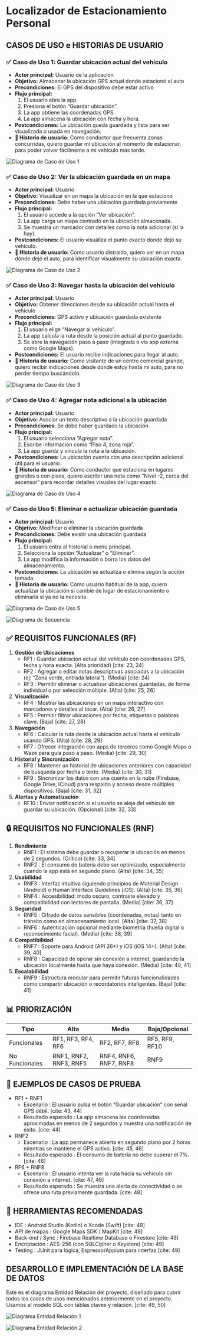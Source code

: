 # Localizador de Estacionamiento Personal

## CASOS DE USO e HISTORIAS DE USUARIO

### ✅ Caso de Uso 1: Guardar ubicación actual del vehículo
* **Actor principal:** Usuario de la aplicación
* **Objetivo:** Almacenar la ubicación GPS actual donde estacionó el auto
* **Precondiciones:** El GPS del dispositivo debe estar activo
* **Flujo principal:**
    1.  El usuario abre la app.
    2.  Presiona el botón “Guardar ubicación”.
    3.  La app obtiene las coordenadas GPS.
    4.  La app almacena la ubicación con fecha y hora.
* **Postcondiciones:** La ubicación queda guardada y lista para ser visualizada o usada en navegación.
* **🔹 Historia de usuario:** Como conductor que frecuenta zonas concurridas, quiero guardar mi ubicación al momento de estacionar, para poder volver fácilmente a mi vehículo más tarde.

![Diagrama de Caso de Uso 1](imagenes/imagen1.png)

### ✅ Caso de Uso 2: Ver la ubicación guardada en un mapa
* **Actor principal:** Usuario
* **Objetivo:** Visualizar en un mapa la ubicación en la que estacionó
* **Precondiciones:** Debe haber una ubicación guardada previamente
* **Flujo principal:**
    1.  El usuario accede a la opción “Ver ubicación”.
    2.  La app carga un mapa centrado en la ubicación almacenada.
    3.  Se muestra un marcador con detalles como la nota adicional (si la hay).
* **Postcondiciones:** El usuario visualiza el punto exacto donde dejó su vehículo.
* **🔹 Historia de usuario:** Como usuario distraído, quiero ver en un mapa dónde dejé el auto, para identificar visualmente su ubicación exacta.

![Diagrama de Caso de Uso 2](imagenes/imagen2.png)

### ✅ Caso de Uso 3: Navegar hasta la ubicación del vehículo
* **Actor principal:** Usuario
* **Objetivo:** Obtener direcciones desde su ubicación actual hasta el vehículo
* **Precondiciones:** GPS activo y ubicación guardada existente
* **Flujo principal:**
    1.  El usuario elige “Navegar al vehículo”.
    2.  La app calcula la ruta desde la posición actual al punto guardado.
    3.  Se abre la navegación paso a paso (integrada o vía app externa como Google Maps).
* **Postcondiciones:** El usuario recibe indicaciones para llegar al auto.
* **🔹 Historia de usuario:** Como visitante de un centro comercial grande, quiero recibir indicaciones desde donde estoy hasta mi auto, para no perder tiempo buscándolo.

![Diagrama de Caso de Uso 3](imagenes/imagen3.png)

### ✅ Caso de Uso 4: Agregar nota adicional a la ubicación
* **Actor principal:** Usuario
* **Objetivo:** Asociar un texto descriptivo a la ubicación guardada
* **Precondiciones:** Se debe haber guardado la ubicación
* **Flujo principal:**
    1.  El usuario selecciona “Agregar nota”.
    2.  Escribe información como “Piso 4, zona roja”.
    3.  La app guarda y vincula la nota a la ubicación.
* **Postcondiciones:** La ubicación cuenta con una descripción adicional útil para el usuario.
* **🔹 Historia de usuario:** Como conductor que estaciona en lugares grandes o con pisos, quiero escribir una nota como “Nivel -2, cerca del ascensor” para recordar detalles visuales del lugar exacto.

![Diagrama de Caso de Uso 4](imagenes/imagen4.png)

### ✅ Caso de Uso 5: Eliminar o actualizar ubicación guardada
* **Actor principal:** Usuario
* **Objetivo:** Modificar o eliminar la ubicación guardada
* **Precondiciones:** Debe existir una ubicación guardada
* **Flujo principal:**
    1.  El usuario entra al historial o menú principal.
    2.  Selecciona la opción “Actualizar” o “Eliminar”.
    3.  La app modifica la información o borra los datos del almacenamiento.
* **Postcondiciones:** La ubicación se actualiza o elimina según la acción tomada.
* **🔹 Historia de usuario:** Como usuario habitual de la app, quiero actualizar la ubicación si cambié de lugar de estacionamiento o eliminarla si ya no la necesito.

![Diagrama de Caso de Uso 5](imagenes/imagen5.png)

![Diagrama de Secuencia](imagenes/imagen6.png)

## ✅ REQUISITOS FUNCIONALES (RF)

1.  **Gestión de Ubicaciones**
    * RF1 : Guardar ubicación actual del vehículo con coordenadas GPS, fecha y hora exacta. (Alta prioridad) [cite: 23, 24]
    * RF2 : Agregar o editar notas descriptivas asociadas a la ubicación (ej: “Zona verde, entrada lateral”). (Media) [cite: 24]
    * RF3 : Permitir eliminar o actualizar ubicaciones guardadas, de forma individual o por selección múltiple. (Alta) [cite: 25, 26]
2.  **Visualización**
    * RF4 : Mostrar las ubicaciones en un mapa interactivo con marcadores y detalles al tocar. (Alta) [cite: 26, 27]
    * RF5 : Permitir filtrar ubicaciones por fecha, etiquetas o palabras clave. (Baja) [cite: 27, 28]
3.  **Navegación**
    * RF6 : Calcular la ruta desde la ubicación actual hasta el vehículo usando GPS. (Alta) [cite: 28, 29]
    * RF7 : Ofrecer integración con apps de terceros como Google Maps o Waze para guía paso a paso. (Media) [cite: 29, 30]
4.  **Historial y Sincronización**
    * RF8 : Mantener un historial de ubicaciones anteriores con capacidad de búsqueda por fecha o texto. (Media) [cite: 30, 31]
    * RF9 : Sincronizar los datos con una cuenta en la nube (Firebase, Google Drive, iCloud) para respaldo y acceso desde múltiples dispositivos. (Baja) [cite: 31, 32]
5.  **Alertas y Automatización**
    * RF10 : Enviar notificación si el usuario se aleja del vehículo sin guardar su ubicación. (Opcional) [cite: 32, 33]

## 🔒 REQUISITOS NO FUNCIONALES (RNF)

1.  **Rendimiento**
    * RNF1 : El sistema debe guardar o recuperar la ubicación en menos de 2 segundos. (Crítico) [cite: 33, 34]
    * RNF2 : El consumo de batería debe ser optimizado, especialmente cuando la app está en segundo plano. (Alta) [cite: 34, 35]
2.  **Usabilidad**
    * RNF3 : Interfaz intuitiva siguiendo principios de Material Design (Android) o Human Interface Guidelines (iOS). (Alta) [cite: 35, 36]
    * RNF4 : Accesibilidad: modo oscuro, contraste elevado y compatibilidad con lectores de pantalla. (Media) [cite: 36, 37]
3.  **Seguridad**
    * RNF5 : Cifrado de datos sensibles (coordenadas, notas) tanto en tránsito como en almacenamiento local. (Alta) [cite: 37, 38]
    * RNF6 : Autenticación opcional mediante biometría (huella digital o reconocimiento facial). (Media) [cite: 38, 39]
4.  **Compatibilidad**
    * RNF7 : Soporte para Android (API 26+) y iOS (iOS 14+). (Alta) [cite: 39, 40]
    * RNF8 : Capacidad de operar sin conexión a internet, guardando la ubicación localmente hasta que haya conexión. (Media) [cite: 40, 41]
5.  **Escalabilidad**
    * RNF9 : Estructura modular para permitir futuras funcionalidades como compartir ubicación o recordatorios inteligentes. (Baja) [cite: 41]

## 📊 PRIORIZACIÓN

| Tipo            | Alta                     | Media                  | Baja/Opcional          |
| --------------- | ------------------------ | ---------------------- | ---------------------- |
| Funcionales     | RF1, RF3, RF4, RF6       | RF2, RF7, RF8          | RF5, RF9, RF10         |
| No Funcionales | RNF1, RNF2, RNF3, RNF5 | RNF4, RNF6, RNF7, RNF8 | RNF9                   | [cite: 42]

## 🧪 EJEMPLOS DE CASOS DE PRUEBA

* RF1 + RNF1
    * Escenario : El usuario pulsa el botón “Guardar ubicación” con señal GPS débil. [cite: 43, 44]
    * Resultado esperado : La app almacena las coordenadas aproximadas en menos de 2 segundos y muestra una notificación de éxito. [cite: 44]
* RNF2
    * Escenario : La app permanece abierta en segundo plano por 2 horas mientras se mantiene el GPS activo. [cite: 45, 46]
    * Resultado esperado : El consumo de batería no debe superar el 7%. [cite: 46]
* RF6 + RNF8
    * Escenario : El usuario intenta ver la ruta hacia su vehículo sin conexión a internet. [cite: 47, 48]
    * Resultado esperado : Se muestra una alerta de conectividad o se ofrece una ruta previamente guardada. [cite: 48]

## 🔧 HERRAMIENTAS RECOMENDADAS

* IDE : Android Studio (Kotlin) o Xcode (Swift) [cite: 49]
* API de mapas : Google Maps SDK / MapKit [cite: 49]
* Back-end / Sync : Firebase Realtime Database o Firestore [cite: 49]
* Encriptación : AES-256 (con SQLCipher o Keystore) [cite: 49]
* Testing : JUnit para lógica, Espresso/Appium para interfaz [cite: 49]

## DESARROLLO E IMPLEMENTACIÓN DE LA BASE DE DATOS

Este es el diagrama Entidad Relación del proyecto, diseñado para cubrir todos los casos de usos mencionados anteriormente en el proyecto.
Usamos el modelo SQL con tablas claves y relación. [cite: 49, 50]

![Diagrama Entidad Relación 1](imagenes/imagen7.png)

![Diagrama Entidad Relación 2](imagenes/imagen8.png)

